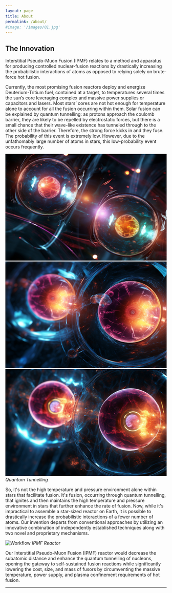```yaml
---
layout: page
title: About
permalink: /about/
#image: '/images/01.jpg'
---
```


## The Innovation
Interstitial Pseudo-Muon Fusion (IPMF) relates to a method and apparatus for producing controlled nuclear-fusion reactions by drastically increasing the probabilistic interactions of atoms as opposed to relying solely on brute-force hot fusion.

Currently, the most promising fusion reactors deploy and energize Deuterium-Tritium fuel, contained at a target, to temperatures several times the sun’s core leveraging complex and massive power supplies or capacitors and lasers.  Most stars’ cores are not hot enough for temperature alone to account for all the fusion occurring within them. Solar fusion can be explained by quantum tunnelling: as protons approach the coulomb barrier, they are likely to be repelled by electrostatic forces, but there is a small chance that their wave-like existence has tunneled through to the other side of the barrier. Therefore, the strong force kicks in and they fuse. The probability of this event is extremely low. However, due to the unfathomably large number of atoms in stars, this low-probability event occurs frequently.

<div class="gallery-box">
  <div class="gallery">
    <img src="/images/quantum_tunnelling_web_1.jpg">
    <img src="/images/quantum_tunnelling_web_2.jpg">
    <img src="/images/quantum_tunnelling_web_3.jpg">
  </div>
  <em>Quantum Tunnelling</em>
</div>

So, it's not the high temperature and pressure environment alone within stars that facilitate fusion. It's fusion, occurring through quantum tunnelling, that ignites and then maintains the high temperature and pressure environment in stars that further enhance the rate of fusion.
Now, while it's impractical to assemble a star-sized reactor on Earth, it is possible to drastically increase the probabilistic interactions of a fewer number of atoms. Our invention departs from conventional approaches by utilizing an innovative combination of independently established techniques along with two novel and proprietary mechanisms.

![Workflow]({{site.baseurl}}/images/IPMF_reactor_web.jpg)
*IPMF Reactor*

Our Interstitial Pseudo-Muon Fusion (IPMF) reactor would decrease the subatomic distance and enhance the quantum tunnelling of nucleons, opening the gateway to self-sustained fusion reactions while significantly lowering the cost, size, and mass of fusors by circumventing the massive temperature, power supply, and plasma confinement requirements of hot fusion.

***
